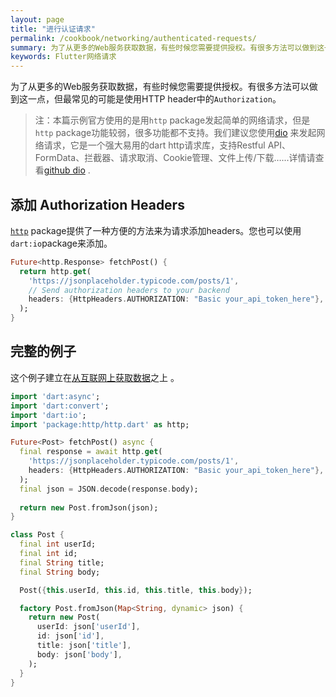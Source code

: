 ```yaml
---
layout: page
title: "进行认证请求"
permalink: /cookbook/networking/authenticated-requests/
summary: 为了从更多的Web服务获取数据，有些时候您需要提供授权。有很多方法可以做到这一点，但最常见的可能是使用HTTP header中的Authorization。
keywords: Flutter网络请求
---
```


为了从更多的Web服务获取数据，有些时候您需要提供授权。有很多方法可以做到这一点，但最常见的可能是使用HTTP header中的`Authorization`。

> 注：本篇示例官方使用的是用`http` package发起简单的网络请求，但是`http` package功能较弱，很多功能都不支持。我们建议您使用[dio](https://github.com/flutterchina/dio) 来发起网络请求，它是一个强大易用的dart http请求库，支持Restful API、FormData、拦截器、请求取消、Cookie管理、文件上传/下载…...详情请查看[github dio](https://github.com/flutterchina/dio) .

## 添加 Authorization Headers

[`http`](https://pub.dartlang.org/packages/http) package提供了一种方便的方法来为请求添加headers。您也可以使用`dart:io`package来添加。

```dart
Future<http.Response> fetchPost() {
  return http.get(
    'https://jsonplaceholder.typicode.com/posts/1',
    // Send authorization headers to your backend
    headers: {HttpHeaders.AUTHORIZATION: "Basic your_api_token_here"},
  );
}
```

## 完整的例子

这个例子建立在[从互联网上获取数据](/cookbook/networking/fetch-data/)之上 。

```dart
import 'dart:async';
import 'dart:convert';
import 'dart:io';
import 'package:http/http.dart' as http;

Future<Post> fetchPost() async {
  final response = await http.get(
    'https://jsonplaceholder.typicode.com/posts/1',
    headers: {HttpHeaders.AUTHORIZATION: "Basic your_api_token_here"},
  );
  final json = JSON.decode(response.body); 
  
  return new Post.fromJson(json); 
}

class Post {
  final int userId;
  final int id;
  final String title;
  final String body;

  Post({this.userId, this.id, this.title, this.body});

  factory Post.fromJson(Map<String, dynamic> json) {
    return new Post(
      userId: json['userId'],
      id: json['id'],
      title: json['title'],
      body: json['body'],
    );
  }
}
```